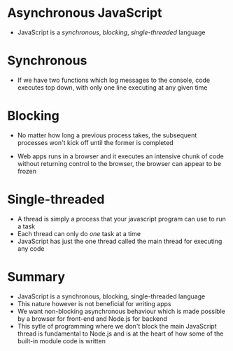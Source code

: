 # Asynchronous JavaScript

- JavaScript is a _synchronous_, _blocking_, _single-threaded_ language

# Synchronous

- If we have two functions which log messages to the console, code executes top down, with only one line executing at any given time

# Blocking

- No matter how long a previous process takes, the subsequent processes won't kick off until the former is completed

- Web apps runs in a browser and it executes an intensive chunk of code without returning control to the browser, the browser can appear to be frozen

# Single-threaded

- A thread is simply a process that your javascript program can use to run a task
- Each thread can only do _one_ task at a time
- JavaScript has just the one thread called the main thread for executing any code

# Summary

- JavaScript is a synchronous, blocking, single-threaded language
- This nature however is not beneficial for writing apps
- We want non-blocking asynchronous behaviour which is made possible by a browser for front-end and Node.js for backend
- This sytle of programming where we don't block the main JavaScript thread is fundamental to Node.js and is at the heart of how some of the built-in module code is written
